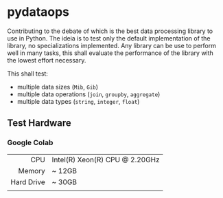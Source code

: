 # pydataops

Contributing to the debate of which is the best data processing library to use
in Python. The ideia is to test only the default implementation of the library,
no specializations implemented. Any library can be use to perform well in many
tasks, this shall evaluate the performance of the library with the lowest effort
necessary.

This shall test:

* multiple data sizes (`Mib`, `Gib`)
* multiple data operations (`join`, `groupby`, `aggregate`)
* multiple data types (`string`, `integer`, `float`)

## Test Hardware

### Google Colab

|            |                                |
|-----------:|:-------------------------------|
|        CPU | Intel(R) Xeon(R) CPU @ 2.20GHz |
|     Memory | ~ 12GB                         |
| Hard Drive | ~ 30GB                         |
|            |                                |
